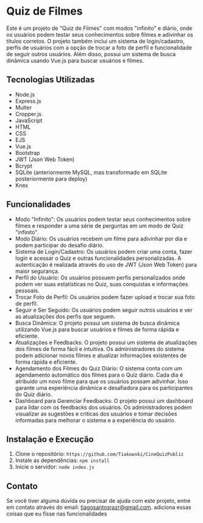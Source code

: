 # Quiz de Filmes

Este é um projeto de "Quiz de Filmes" com modos "infinito" e diário, onde os usuários podem testar seus conhecimentos sobre filmes e adivinhar os títulos corretos. O projeto também inclui um sistema de login/cadastro, perfis de usuários com a opção de trocar a foto de perfil e funcionalidade de seguir outros usuários. Além disso, possui um sistema de busca dinâmica usando Vue.js para buscar usuários e filmes.

## Tecnologias Utilizadas
- Node.js
- Express.js
- Multer
- Cropper.js
- JavaScript
- HTML
- CSS
- EJS
- Vue.js 
- Bootstrap
- JWT (Json Web Token)
- Bcrypt
- SQLite (anteriormente MySQL, mas transformado em SQLite posteriormente para deploy)
- Knex 

## Funcionalidades
- Modo "Infinito": Os usuários podem testar seus conhecimentos sobre filmes e responder a uma série de perguntas em um modo de Quiz "infinito".
- Modo Diário: Os usuários recebem um filme para adivinhar por dia e podem participar do desafio diário.
- Sistema de Login/Cadastro: Os usuários podem criar uma conta, fazer login e acessar o Quiz e outras funcionalidades personalizadas. A autenticação é realizada através do uso de JWT (Json Web Token) para maior segurança.
- Perfil do Usuário: Os usuários possuem perfis personalizados onde podem ver suas estatísticas no Quiz, suas conquistas e informações pessoais.
- Trocar Foto de Perfil: Os usuários podem fazer upload e trocar sua foto de perfil.
- Seguir e Ser Seguido: Os usuários podem seguir outros usuários e ver as atualizações dos perfis que seguem.
- Busca Dinâmica: O projeto possui um sistema de busca dinâmica utilizando Vue.js para buscar usuários e filmes de forma rápida e eficiente.
- Atualizações e Feedbacks: O projeto possui um sistema de atualizações dos filmes de forma fácil e intuitiva. Os administradores do sistema podem adicionar novos filmes e atualizar informações existentes de forma rápida e eficiente.
- Agendamento dos Filmes do Quiz Diário: O sistema conta com um agendamento automático dos filmes para o Quiz diário. Cada dia é atribuído um novo filme para que os usuários possam adivinhar. Isso garante uma experiência dinâmica e desafiadora para os participantes do Quiz diário.
- Dashboard para Gerenciar Feedbacks: O projeto possui um dashboard para lidar com os feedbacks dos usuários. Os administradores podem visualizar as sugestões e críticas dos usuários e tomar decisões informadas para melhorar o sistema e a experiência do usuário.

## Instalação e Execução
1. Clone o repositório:
`https://github.com/Tiakowski/CineQuizPublic`
2. Instale as dependências:
`npm install`
3. Inicie o servidor:
`node index.js` 

## Contato

Se você tiver alguma dúvida ou precisar de ajuda com este projeto, entre em contato através do email: tiagosantosrazr@gmail.com. adiciona essas coisas que eu fisse nas funcionalidades